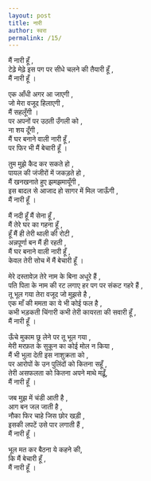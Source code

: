```yaml
---
layout: post
title: नारी
author: स्वरा
permalink: /15/
---  
```

मैं नारी हूँ ,  
टेढ़े मेढ़े इस पग पर सीधे चलने की तैयारी हूँ ,   
मैं नारी हूँ ।   
  
एक आँधी अगर आ जाएगी ,   
जो मेरा वजूद हिलाएगी ,  
मैं सहलूँगी ।  
पर अपनों पर उठती उँगली को ,   
ना शय दूँगी ,  
मैं घर बनाने वाली नारी हूँ ,   
पर फिर भी मैं बेचारी हूँ  ।   
  
तुम मुझे कैद कर सकते हो ,    
पायल की जंजीरों में जकड़ते हो ,   
मैं खनखनाते हुए झमझमायूँगी ,  
इस बादल से आजाद हो सागर में  मिल जाऊँगी ,    
मैं नारी हूँ  ।   
  
मैं नदी हूँ मैं सेना हूँ ,  
मैं तेरे घर का गहना हूँ ,   
हूँ मैं ही तेरी थाली की रोटी ,   
अन्नपूर्णा बन मैं ही रहती ,  
मैं घर बनाने वाली नारी हूँ  ,   
केवल तेरी सोच में मैं बेचारी हूँ ।    
  
मेरे दस्तावेज़ तेरे नाम के बिना अधूरे हैं ,   
पति  पिता के नाम की रट लगाए हर पग पर संकट गहरे हैं ,   
तू भूल गया तेरा वजूद जो मुझसे है ,  
एक माँ की ममता का ये भी कोई फल है ,   
कभी भड़कती चिंगारी कभी तेरी कायरता की सवारी हूँ ,   
मैं नारी हूँ ।   
  
ऊँचे मुकाम छू लेने पर तू भूल गया ,  
मेरी मरफ़त के सुकून का कोई मोल न किया ,   
मैं भी भुला देती इस नाशुक्रता को ,  
पर आरोपों के उन पुलिंदों को कितना सहूँ ,   
तेरी असफलता को कितना अपने माथे मढ़ूँ,   
मैं नारी हूँ ।   
  
जब मुझ में चंडी आती है ,  
आग बन जल जाती है ,  
नौका फिर चाहे जिस छोर खड़ी ,    
इसकी लपटें उसे पार लगाती हैं ,  
मैं नारी हूँ ।   
  
भूल मत कर बैठना ये कहने की,  
कि मैं बेचारी हूँ ,  
मैं नारी हूँ ।